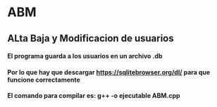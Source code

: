 # ABM
## ALta Baja y Modificacion de usuarios
#### El programa guarda a los usuarios en un archivo .db
#### Por lo que hay que descargar https://sqlitebrowser.org/dl/ para que funcione correctamente
#### El comando para compilar es:  g++ -o ejecutable ABM.cpp
